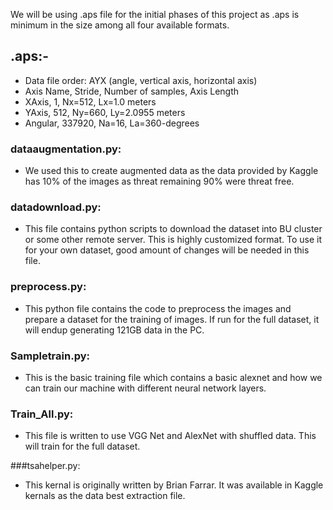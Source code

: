 
We will be using .aps file for the initial phases of this project as .aps is minimum in the size among all four available formats.
## .aps:-
- Data file order: AYX (angle, vertical axis, horizontal axis)
- Axis Name, Stride, Number of samples, Axis Length
- XAxis, 1, Nx=512, Lx=1.0 meters
- YAxis, 512, Ny=660, Ly=2.0955 meters
- Angular, 337920, Na=16, La=360-degrees

### dataaugmentation.py:
- We used this to create augmented data as the data provided by Kaggle has 10% of the images as threat remaining 90% were threat free.
 
### datadownload.py:
- This file contains python scripts to download the dataset into BU cluster or some other remote server. This is highly customized     format. To use it for your own dataset, good amount of changes will be needed in this file.

### preprocess.py:
- This python file contains the code to preprocess the images and prepare a dataset for the training of images. If run for the full dataset, it will endup generating 121GB data in the PC.

### Sampletrain.py:
- This is the basic training file which contains a basic alexnet and how we can train our machine with different neural network layers. 

### Train_All.py:
 - This file is written to use VGG Net and AlexNet with shuffled data. This will train for the full dataset.

###tsahelper.py:
 - This kernal is originally written by Brian Farrar. It was available in Kaggle kernals as the data best extraction file.
